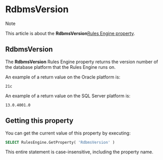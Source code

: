 # RdbmsVersion



> [!NOTE]
> This article is about the **RdbmsVersion**[Rules Engine property](/docs/Modeller%20and%20Rules%20Engine/Rules%20Engine%20properties).

## **RdbmsVersion**

The **RdbmsVersion** Rules Engine property returns the version number of the database platform that the Rules Engine runs on.

An example of a return value on the Oracle platform is:

```
21c
```

An example of a return value on the SQL Server platform is:

```
13.0.4001.0
```

## Getting this property

You can get the current value of this property by executing:

```sql
SELECT RulesEngine.GetProperty( 'RdbmsVersion' )
```

This entire statement is case-insensitive, including the property name.